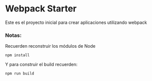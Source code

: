 
# Webpack Starter

Este es el proyecto inicial para crear aplicaciones utilizando webpack

### Notas:
Recuerden reconstruir los módulos de Node

```
npm install

```

Y para construir el build recuerden: 
```
npm run build

```
